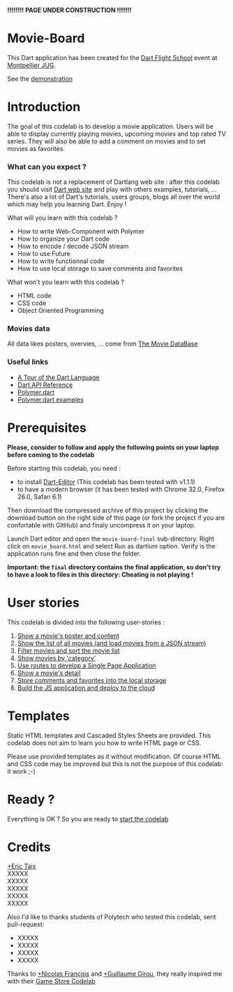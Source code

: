 **!!!!!!!! PAGE UNDER CONSTRUCTION !!!!!!!**  
  
# Movie-Board


This Dart application has been created for the [Dart Flight School](https://www.dartlang.org/events/2014/flight-school/) event at [Montpellier JUG](http://www.jug-montpellier.org).  

See the [demonstration](http://eric-taix.github.io/movie-board/)

# Introduction


The goal of this codelab is to develop a movie application. Users will be able to display currently playing movies, upcoming movies and top rated TV series. They will also be able to add a comment on movies and to set movies as favorites.  


### What can you expect ?


This codelab is not a replacement of Dartlang web site : after this codelab you should visit [Dart web site](https://www.dartlang.org/) and play with others examples, tutorials, ... There's also a lot of Dart's tutorials, users groups, blogs all over the world which may help you learning Dart. Enjoy !
  
What will you learn with this codelab ?  
  
*   How to write Web-Component with Polymer  
*   How to organize your Dart code  
*   How to encode / decode JSON stream  
*   How to use Future  
*   How to write functionnal code  
*   How to use local storage to save comments and favorites
  
What won't you learn with this codelab ?  
  
*   HTML code  
*   CSS code  
*   Object Oriented Programming  
  
  
### Movies data
All data likes posters, overvies, ... come from [The Movie DataBase](http://www.themoviedb.org/)  
  
### Useful links
- [A Tour of the Dart Language][2]
- [Dart API Reference][3]
- [Polymer.dart][4]
- [Polymer.dart examples][5]
  
  
# Prerequisites  
**Please, consider to follow and apply the following points on your laptop before coming to the codelab**  

Before starting this codelab, you need :  
  
*   to install [Dart-Editor](http://www.dartlang.org) (This codelab has been tested with v1.1.1)  
*   to have a modern browser (it has been tested with Chrome 32.0, Firefox 26.0, Safari 6.1)  

Then download the compressed archive of this project by clicking the download button on the right side of this page (or fork the project if you are confortable with GitHub) and finaly uncompress it on your laptop. 

Launch Dart editor and open the `movie-board-final` sub-directory. Right click on `movie_board.html` and select Run as dartium option. Verify is the application runs fine and then close the folder.
  
**Important: the `final` directory contains the final application, so don't try to have a look to files in this directory: Cheating is not playing !**  
  
# User stories
This codelab is divided into the following user-stories :

1. [Show a movie's poster and content](docs/user-story-1.md)
2. [Show the list of all movies (and load movies from a JSON stream)](docs/user-story-2.md)
3. [Filter movies and sort the movie list](docs/user-story-3.md)
4. [Show movies by 'category'](docs/user-story-4.md)
5. [Use routes to develop a Single Page Application](docs/user-story-6.md)
6. [Show a movie's detail](docs/user-story-6.md)
7. [Store comments and favorites into the local storage](docs/user-story-7.md)
8. [Build the JS application and deploy to the cloud](docs/user-story-8.md)
  
# Templates
Static HTML templates and Cascaded Styles Sheets are provided. This codelab does not aim to learn you how to write HTML page or CSS.  
  
Please use provided templates as it without modification. Of course HTML and CSS code may be improved but this is not the purpose of this codelab: it work ;-)  

# Ready ?
Everything is OK ? So you are ready to [start the codelab](docs/user-story-1.md)
  
# Credits
[+Eric Taix](https://plus.google.com/u/0/+EricTaix)  
XXXXX  
XXXXX  
XXXXX  
XXXXX  
XXXXX  
  
Also I'd like to thanks students of Polytech who tested this codelab, sent pull-request:  
*  XXXXX  
*  XXXXX  
*  XXXXX  
*  XXXXX  

Thanks to [+Nicolas François](https://plus.google.com/+NicolasFrancois) and [+Guillaume Girou](https://plus.google.com/+GuillaumeGirou), they really inspired me with their [Game Store Codelab](https://github.com/dartlangfr/game-store-codelab)  
  
  
[1]: https://www.dartlang.org/
[2]: https://www.dartlang.org/docs/dart-up-and-running/contents/ch02.html
[3]: http://api.dartlang.org/docs/channels/stable/latest/
[4]: https://www.dartlang.org/polymer-dart/
[5]: https://github.com/sethladd/dart-polymer-dart-examples/tree/master/web

 
